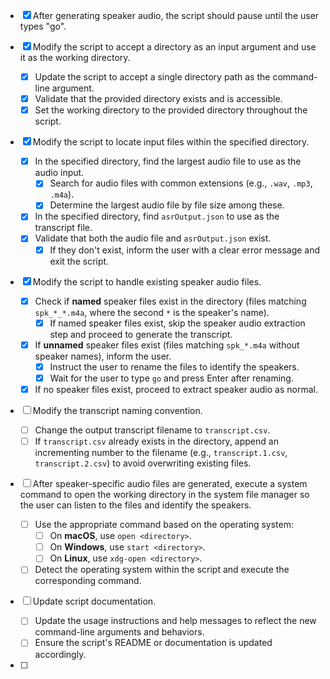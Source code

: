 - [x] After generating speaker audio, the script should pause until the user types "go".

- [x] Modify the script to accept a directory as an input argument and use it as the working directory.

  - [x] Update the script to accept a single directory path as the command-line argument.
  - [x] Validate that the provided directory exists and is accessible.
  - [x] Set the working directory to the provided directory throughout the script.

- [x] Modify the script to locate input files within the specified directory.

  - [x] In the specified directory, find the largest audio file to use as the audio input.
    - [x] Search for audio files with common extensions (e.g., `.wav`, `.mp3`, `.m4a`).
    - [x] Determine the largest audio file by file size among these.
  - [x] In the specified directory, find `asrOutput.json` to use as the transcript file.
  - [x] Validate that both the audio file and `asrOutput.json` exist.
    - [x] If they don't exist, inform the user with a clear error message and exit the script.

- [x] Modify the script to handle existing speaker audio files.

  - [x] Check if **named** speaker files exist in the directory (files matching `spk_*_*.m4a`, where the second `*` is the speaker's name).
    - [x] If named speaker files exist, skip the speaker audio extraction step and proceed to generate the transcript.
  - [x] If **unnamed** speaker files exist (files matching `spk_*.m4a` without speaker names), inform the user.
    - [x] Instruct the user to rename the files to identify the speakers.
    - [x] Wait for the user to type `go` and press Enter after renaming.
  - [x] If no speaker files exist, proceed to extract speaker audio as normal.

- [ ] Modify the transcript naming convention.

  - [ ] Change the output transcript filename to `transcript.csv`.
  - [ ] If `transcript.csv` already exists in the directory, append an incrementing number to the filename (e.g., `transcript.1.csv`, `transcript.2.csv`) to avoid overwriting existing files.

- [ ] After speaker-specific audio files are generated, execute a system command to open the working directory in the
      system file manager so the user can listen to the files and identify the speakers.

  - [ ] Use the appropriate command based on the operating system:
    - [ ] On **macOS**, use `open <directory>`.
    - [ ] On **Windows**, use `start <directory>`.
    - [ ] On **Linux**, use `xdg-open <directory>`.
  - [ ] Detect the operating system within the script and execute the corresponding command.
  
- [ ] Update script documentation.

  - [ ] Update the usage instructions and help messages to reflect the new command-line arguments and behaviors.
  - [ ] Ensure the script's README or documentation is updated accordingly.

- [ ] 
